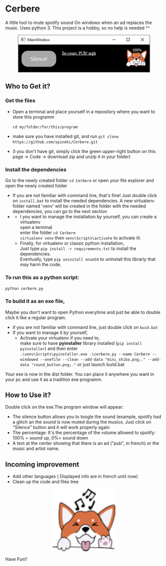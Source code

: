 # Cerbere

A little tool to mute spotify sound On windows when an ad replaces the music. Uses python 3.
This project is a hobby, so no help is needed ^^

<p align="center">
  <img src="https://raw.githubusercontent.com/spineki/Cerbere/master/app_look.png" />
</p>

## Who to Get it?
### Get the files
- Open a terminal and place yourself in a repository where you want to store this programm

  `cd my/folder/for/this/program`
- make sure you have installed git, and run
  `git clone https://github.com/spineki/Cerbere.git`
- (I you don't have git, simply click the green upper-right button on this page -> Code -> download zip and unzip it in your folder)

### Install the dependencies
Go to the newly created folder
  `cd Cerbere`
  or open your file explorer and open the newly created folder

- If you are not familiar with command line, that's fine! Just double click on `install.bat` to install the needed dependencies. A new virtualenv folder named 'venv' will be created in the folder with the needed dependencies, you can go to the next section
- - I you want to manage the installation by yourself, you can create a virtualenv \
open a terminal\
enter the folder `cd Cerbere`\
`virtualenv venv` then `venv\Scripts\activate` to activate it\
  - Finally, for virtualenv or classic python installation,\
    Just type `pip install -r requirements.txt` to install the dependencies.\
    Eventually, type `pip uninstall enum34` to uninstall this librariy that may harm the code.


### To run this as a python script:
`python cerbere.py`

### To build it as an exe file,
Maybe you don't want to open Python everytime and just be able to double click it like a regular program.


- if you are not familiar with command line, just double click on `buid.bat`
- If you want to manage it by yourself,
  - Activate your virtualenv if you need to,\
  make sure to have __pyinstaller__ library installed (`pip install pyinstaller`) and then enter\
  `.\venv\Scripts\pyinstaller.exe .\cerbere.py --name Cerbere --windowed --onefile --clean --add-data "mini_shiba.png;." --add-data "round_button.png;."` or just launch build.bat




Your exe is now in the dist folder. You can place it anywhere you want in your pc and use it as a tradition exe programm.


## How to Use it?

Double click on the exe.The program window will appear:
  - The silence button allows you to toogle the sound (example, spotify had a glitch an the sound is now muted during the musics. Just click on "Silence" button and it will work properly again
  - The percentage: It's the percentage of the volume allowed to spotify: 100% = sound up, 0%= sound down
  - A text at the center showing that there is an ad ("pub", in french) or the music and artist name.


## Incoming improvement
  - Add other languages ( Displayed info are in french until now)
  - Clean up the code and files tree


<p align="center">
  <img src="https://raw.githubusercontent.com/spineki/Cerbere/master/mini_shiba.png" width="200" height="200" />
</p>

Have Fun!!
